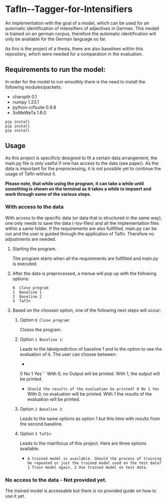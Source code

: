 # TafIn--Tagger-for-Intensifiers
An implementation with the goal of a model, which can be used for an automatic identification of intensifiers of adjectives in German. This modell is trained on an german corpus, therefore the automatic identification will only be available for the German language so far.

As this is the project of a thesis, there are also baselines within this repository, which were needed for a comparation in the evaluation.  


## Requirements to run the model:
In order for the model to run smoothly there is the need to install the following modules/packets:
* charsplit       0.1     
* numpy           1.23.1  
* python-crfsuite 0.9.8    
* SoMeWeTa        1.8.0   

```
pip install
pip install
pip install
```

## Usage
As this project is specificly designed to fit a certain data arrangement, the main.py file is only useful if one has access to the data (see paper).
As the data is important for the preprocessing, it is not possible yet to continue the usage of TafIn without it. 

**Please note, that while using the program, it can take a while until something is shown on the terminal as it takes a while to impoert and work through some of the various steps.**

### With access to the data
With access to the specific data (or data that is structured in the same way), one only needs to save the data (-tsv-files) and all the implementation files within a same folder. 
If the requirements are also fullfilled, main.py can be run and the user is guided through the application of TafIn.
Therefore no adjustments are needed.

1. Starting the program.

   The program starts when all the requirements are fullfilled and main.py is executed.
2. After the data is preprocessed, a menue will pop up with the following options:

   ```
   0  Close program
   1  Baseline 1
   2  Baseline 2
   3  TafIn
   ```
   
3. Based on the choosen option, one of the following next steps will occur:

    1. Option `0 Close program`:
        
        Closes the program.
    2. Option `1 Baseline 1`:
    
        Leads to the labelprediction of baseline 1 and to the option to see the evaluation of it. The user can choose between:
        
        * ```Should the output be printed? 
        0 No 1 Yes``` With 0, no Output will be printed. With 1, the output will be printed.
        * `Should the results of the evaluation be printed? 0 No 1 Yes` With 0, no evaluation will be printed. With 1 the results of the evaluation will be printed. 

    3. Option `2 Baseline 2`:
    
        Leads to the same options as option 1 but this time with results from the second baseline.
        
    4. Option `3 TafIn`:
        
        Leads to the mainfocus of this project. Here are three options available. 
        
        * `A trained model is available. Should the process of training be repeated or just the trained model used on the test data? 1 Train model again. 2 Use trained model on test data.`


### No access to the data - Not provided yet.
The trained model is accessable but there is no provided guide on how to use it yet.
